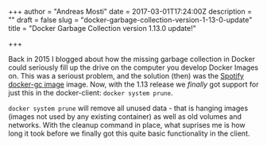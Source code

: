 +++
author = "Andreas Mosti"
date = 2017-03-01T17:24:00Z
description = ""
draft = false
slug = "docker-garbage-collection-version-1-13-0-update"
title = "Docker Garbage Collection version 1.13.0 update!"

+++


Back in 2015 I blogged about how the missing garbage collection in Docker could seriously fill up the drive on the computer you
develop Docker Images on. This was a serioust problem, and the solution (then) was the [Spotify docker-gc
image](https://github.com/spotify/docker-gc) image. Now, with the 1.13 release we *finally* got support for just this in the
docker-client: `docker system prune`. 

`docker system prune` will remove all unused data - that is hanging images (images not used by any existing container) as well as
old volumes and networks. With the cleanup command in place, what suprises me is how long it took before we finally got this quite
basic functionality in the client.  